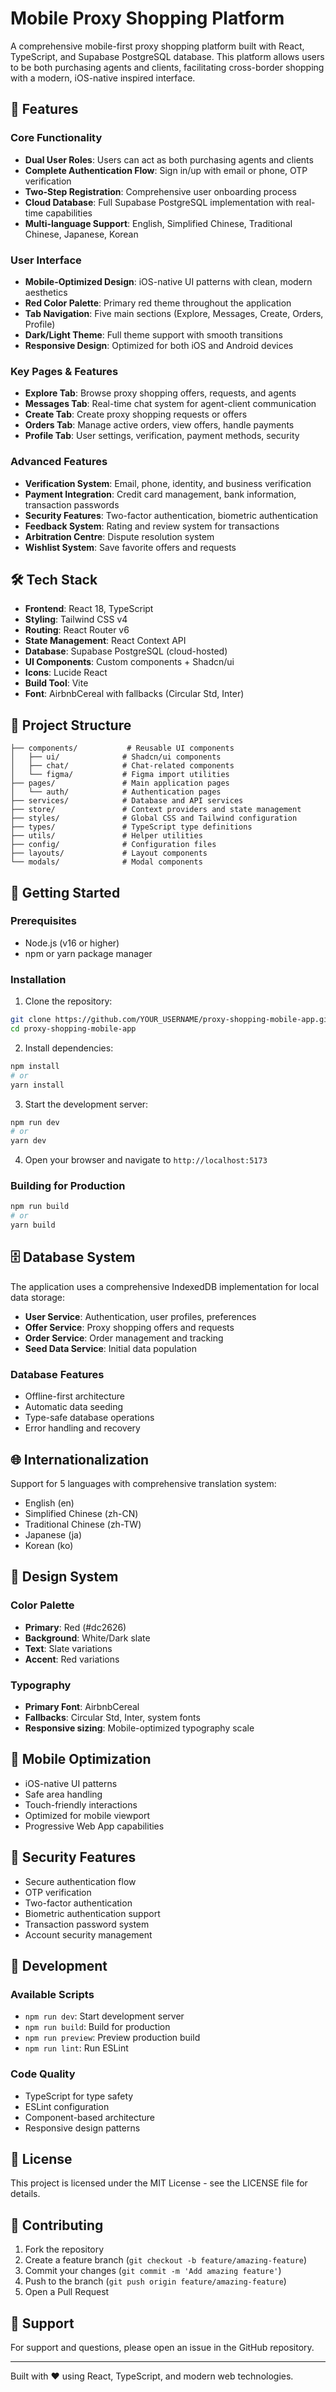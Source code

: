 # Mobile Proxy Shopping Platform

A comprehensive mobile-first proxy shopping platform built with React, TypeScript, and Supabase PostgreSQL database. This platform allows users to be both purchasing agents and clients, facilitating cross-border shopping with a modern, iOS-native inspired interface.

## 🚀 Features

### Core Functionality
- **Dual User Roles**: Users can act as both purchasing agents and clients
- **Complete Authentication Flow**: Sign in/up with email or phone, OTP verification
- **Two-Step Registration**: Comprehensive user onboarding process
- **Cloud Database**: Full Supabase PostgreSQL implementation with real-time capabilities
- **Multi-language Support**: English, Simplified Chinese, Traditional Chinese, Japanese, Korean

### User Interface
- **Mobile-Optimized Design**: iOS-native UI patterns with clean, modern aesthetics
- **Red Color Palette**: Primary red theme throughout the application
- **Tab Navigation**: Five main sections (Explore, Messages, Create, Orders, Profile)
- **Dark/Light Theme**: Full theme support with smooth transitions
- **Responsive Design**: Optimized for both iOS and Android devices

### Key Pages & Features
- **Explore Tab**: Browse proxy shopping offers, requests, and agents
- **Messages Tab**: Real-time chat system for agent-client communication
- **Create Tab**: Create proxy shopping requests or offers
- **Orders Tab**: Manage active orders, view offers, handle payments
- **Profile Tab**: User settings, verification, payment methods, security

### Advanced Features
- **Verification System**: Email, phone, identity, and business verification
- **Payment Integration**: Credit card management, bank information, transaction passwords
- **Security Features**: Two-factor authentication, biometric authentication
- **Feedback System**: Rating and review system for transactions
- **Arbitration Centre**: Dispute resolution system
- **Wishlist System**: Save favorite offers and requests

## 🛠 Tech Stack

- **Frontend**: React 18, TypeScript
- **Styling**: Tailwind CSS v4
- **Routing**: React Router v6
- **State Management**: React Context API
- **Database**: Supabase PostgreSQL (cloud-hosted)
- **UI Components**: Custom components + Shadcn/ui
- **Icons**: Lucide React
- **Build Tool**: Vite
- **Font**: AirbnbCereal with fallbacks (Circular Std, Inter)

## 📁 Project Structure

```
├── components/           # Reusable UI components
│   ├── ui/              # Shadcn/ui components
│   ├── chat/            # Chat-related components
│   └── figma/           # Figma import utilities
├── pages/               # Main application pages
│   └── auth/            # Authentication pages
├── services/            # Database and API services
├── store/               # Context providers and state management
├── styles/              # Global CSS and Tailwind configuration
├── types/               # TypeScript type definitions
├── utils/               # Helper utilities
├── config/              # Configuration files
├── layouts/             # Layout components
└── modals/              # Modal components
```

## 🚀 Getting Started

### Prerequisites
- Node.js (v16 or higher)
- npm or yarn package manager

### Installation

1. Clone the repository:
```bash
git clone https://github.com/YOUR_USERNAME/proxy-shopping-mobile-app.git
cd proxy-shopping-mobile-app
```

2. Install dependencies:
```bash
npm install
# or
yarn install
```

3. Start the development server:
```bash
npm run dev
# or
yarn dev
```

4. Open your browser and navigate to `http://localhost:5173`

### Building for Production

```bash
npm run build
# or
yarn build
```

## 🗄 Database System

The application uses a comprehensive IndexedDB implementation for local data storage:

- **User Service**: Authentication, user profiles, preferences
- **Offer Service**: Proxy shopping offers and requests
- **Order Service**: Order management and tracking
- **Seed Data Service**: Initial data population

### Database Features
- Offline-first architecture
- Automatic data seeding
- Type-safe database operations
- Error handling and recovery

## 🌐 Internationalization

Support for 5 languages with comprehensive translation system:
- English (en)
- Simplified Chinese (zh-CN)
- Traditional Chinese (zh-TW)
- Japanese (ja)
- Korean (ko)

## 🎨 Design System

### Color Palette
- **Primary**: Red (#dc2626)
- **Background**: White/Dark slate
- **Text**: Slate variations
- **Accent**: Red variations

### Typography
- **Primary Font**: AirbnbCereal
- **Fallbacks**: Circular Std, Inter, system fonts
- **Responsive sizing**: Mobile-optimized typography scale

## 📱 Mobile Optimization

- iOS-native UI patterns
- Safe area handling
- Touch-friendly interactions
- Optimized for mobile viewport
- Progressive Web App capabilities

## 🔐 Security Features

- Secure authentication flow
- OTP verification
- Two-factor authentication
- Biometric authentication support
- Transaction password system
- Account security management

## 🧪 Development

### Available Scripts
- `npm run dev`: Start development server
- `npm run build`: Build for production
- `npm run preview`: Preview production build
- `npm run lint`: Run ESLint

### Code Quality
- TypeScript for type safety
- ESLint configuration
- Component-based architecture
- Responsive design patterns

## 📄 License

This project is licensed under the MIT License - see the LICENSE file for details.

## 🤝 Contributing

1. Fork the repository
2. Create a feature branch (`git checkout -b feature/amazing-feature`)
3. Commit your changes (`git commit -m 'Add amazing feature'`)
4. Push to the branch (`git push origin feature/amazing-feature`)
5. Open a Pull Request

## 📧 Support

For support and questions, please open an issue in the GitHub repository.

---

Built with ❤️ using React, TypeScript, and modern web technologies.